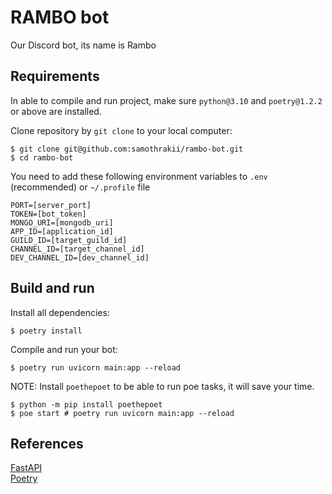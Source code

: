 # RAMBO bot
Our Discord bot, its name is Rambo

## Requirements
In able to compile and run project, make sure `python@3.10` and `poetry@1.2.2` or above are installed.

Clone repository by `git clone` to your local computer:
```shell script
$ git clone git@github.com:samothrakii/rambo-bot.git
$ cd rambo-bot
```

You need to add these following environment variables to `.env` (recommended) or `~/.profile` file
```
PORT=[server_port]
TOKEN=[bot_token]
MONGO_URI=[mongodb_uri]
APP_ID=[application_id]
GUILD_ID=[target_guild_id]
CHANNEL_ID=[target_channel_id]
DEV_CHANNEL_ID=[dev_channel_id]
```

## Build and run
Install all dependencies:
```shell script
$ poetry install
```
Compile and run your bot:
```shell script
$ poetry run uvicorn main:app --reload
```

NOTE: Install `poethepoet` to be able to run poe tasks, it will save your time.
```shell script
$ python -m pip install poethepoet
$ poe start # poetry run uvicorn main:app --reload
```

## References
[FastAPI](https://fastapi.tiangolo.com) \
[Poetry](https://python-poetry.org/)
